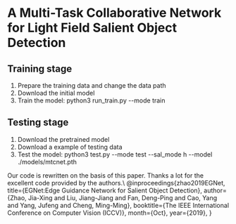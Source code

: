 # A Multi-Task Collaborative Network for Light Field Salient Object Detection

## Training stage
1. Prepare the training data and change the data path
2. Download the initial model 
3. Train the model: python3 run_train.py --mode train
## Testing stage
1. Download the pretrained model
2. Download a example of testing data
3. Test the model: python3 test.py --mode test --sal_mode h --model ./models/mtcnet.pth





Our code is rewritten on the basis of this paper. Thanks a lot for the excellent code provided by the authors.\\
@inproceedings{zhao2019EGNet,
 title={EGNet:Edge Guidance Network for Salient Object Detection},
 author={Zhao, Jia-Xing and Liu, Jiang-Jiang and Fan, Deng-Ping and Cao, Yang and Yang, Jufeng and Cheng, Ming-Ming},
 booktitle={The IEEE International Conference on Computer Vision (ICCV)},
 month={Oct},
 year={2019},
}



